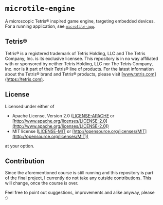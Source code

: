 # `microtile-engine`

A microscopic Tetris® inspired game engine, targeting embedded devices.
For a running application, see [`microtile-app`](https://github.com/90degs2infty/microtile-app).

## Tetris®

Tetris® is a registered trademark of Tetris Holding, LLC and The Tetris Company, Inc. is its exclusive licensee.
This repository is in no way affiliated with or sponsored by neither Tetris Holding, LLC nor The Tetris Company, Inc. nor is it part of their Tetris® line of products.
For the latest information about the Tetris® brand and Tetris® products, please visit [www.tetris.com](https://tetris.com).

## License

Licensed under either of

- Apache License, Version 2.0 ([LICENSE-APACHE](./LICENSE-APACHE) or [http://www.apache.org/licenses/LICENSE-2.0](http://www.apache.org/licenses/LICENSE-2.0))
- MIT license ([LICENSE-MIT](./LICENSE-MIT) or [http://opensource.org/licenses/MIT](http://opensource.org/licenses/MIT))

at your option.

## Contribution

Since the aforementioned course is still running and this repository is part of the final project, I currently do not take any outside contributions.
This will change, once the course is over.

Feel free to point out suggestions, improvements and alike anyway, please :)
